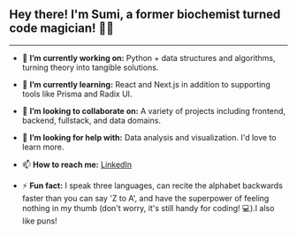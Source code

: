 ##  Hey there! I'm Sumi, a former biochemist turned code magician! 🧙‍♂️ 
---
- 🔭 **I’m currently working on:** Python + data structures and algorithms, turning theory into tangible solutions. 

- 🌱 **I’m currently learning:** React and Next.js in addition to supporting tools like Prisma and Radix UI.
- 👯 **I’m looking to collaborate on:**  A variety of projects including frontend, backend, fullstack, and data domains. 
- 🤔 **I’m looking for help with:** Data analysis and visualization. I'd love to learn more. 
- 📫 **How to reach me:** [LinkedIn](https://www.linkedin.com/in/sumi-nia-means-448b34214/)
- ⚡ **Fun fact:** I speak three languages, can recite the alphabet backwards faster than you can say 'Z to A', and have the superpower of feeling nothing in my thumb (don't worry, it's still handy for coding! 💻).I also like puns!
